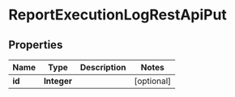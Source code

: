 # ReportExecutionLogRestApiPut

## Properties
Name | Type | Description | Notes
------------ | ------------- | ------------- | -------------
**id** | **Integer** |  |  [optional]
